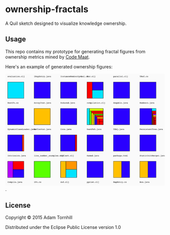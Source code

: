 # ownership-fractals

A Quil sketch designed to visualize knowledge ownership.

## Usage

This repo contains my prototype for generating fractal figures from ownership metrics mined by [Code Maat](https://github.com/adamtornhill/code-maat).

Here's an example of generated ownership figures:

![Example of fractal figures](doc/FractalFigures.png).

## License

Copyright © 2015 Adam Tornhill

Distributed under the Eclipse Public License version 1.0
